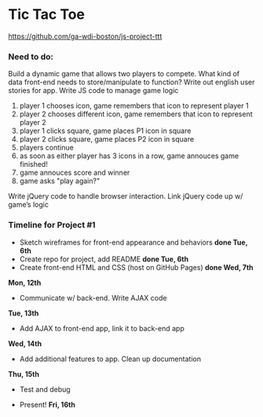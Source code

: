 # Tic Tac Toe

https://github.com/ga-wdi-boston/js-project-ttt


### Need to do:

Build a dynamic game that allows two players to compete.  What kind of data front-end needs to store/manipulate to function?  Write out english user stories for app.  Write JS code to manage game logic


1. player 1 chooses icon, game remembers that icon to represent player 1
2. player 2 chooses different icon, game remembers that icon to represent player 2
3. player 1 clicks square, game places P1 icon in square
4. player 2 clicks square, game places P2 icon in square
5. players continue
6. as soon as either player has 3 icons in a row, game annouces game finished!
7. game annouces score and winner
8. game asks "play again?"


Write jQuery code to handle browser interaction.  Link jQuery code up w/ game’s logic



### Timeline for Project #1

- Sketch wireframes for front-end appearance and behaviors **done Tue, 6th**
- Create repo for project, add README **done Tue, 6th**
- Create front-end HTML and CSS (host on GitHub Pages) **done Wed, 7th**


**Mon, 12th**
- Communicate w/ back-end.  Write AJAX code

**Tue, 13th**
- Add AJAX to front-end app, link it to back-end app

**Wed, 14th**
- Add additional features to app.  Clean up documentation

**Thu, 15th**
- Test and debug

- Present! **Fri, 16th**
